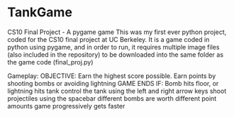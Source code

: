 # TankGame
CS10 Final Project - A pygame game 
This was my first ever python project, coded for the CS10 final project at UC Berkeley.
It is a game coded in python using pygame, and in order to run, it requires multiple image files (also included in the repository) to be downloaded into the same folder as the game code (final_proj.py)

Gameplay:
OBJECTIVE: Earn the highest score possible. Earn points by shooting bombs or avoiding lightning
GAME ENDS IF: Bomb hits floor, or lightning hits tank
control the tank using the left and right arrow keys
shoot projectiles using the spacebar
different bombs are worth different point amounts
game progressively gets faster
